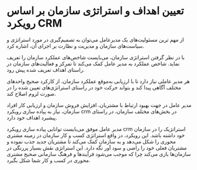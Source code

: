 # تعیین اهداف و استراتژی سازمان بر اساس رویکرد CRM


 از مهم ترین مسئولیت‌های یک مدیرعامل می‌توان به تصمیم‌گیری در مورد استراتژی و سیاست‌های سازمان و مدیریت و نظارت بر اجرای آن، اشاره کرد.
 
 با در نظر گرفتن استراتژی سازمان، می‌بایست شاخص‌های عملکرد سازمان را تعریف نماید. شاخص عملکرد به مدیر عامل کمک می‌کند تا تمرکز و فعالیت‌های سازمان در راستای اهداف تعریف شده پیش رود. 
 
 هر مدیر عاملی نیاز دارد تا با ارزیابی به‌موقع عملکرد سازمان، از کارکرد صحیح واحدهای مختلف آگاهی پیدا کند و بتواند حرکت خود در راستای استراتژی‌های تعیین شده را در صورت لزوم اصلاح کند.
 
 مدیر عامل در جهت بهبود ارتباط با مشتریان‌، افزایش فروش سازمان و ارزیابی کار افراد سازمان، نیاز  به پیاده سازی رویکرد crm  در بخش‌های مختلف سازمان، در راستای پیشبرد اهداف خود دارد.
 
 مدیر عامل موفق می‌بایست توانایی پیاده سازی رویکرد  crm استراتژیک را در سازمان خود داشته باشد. این رویکرد، در واقع استراتژی کسب و کار سازمان در زمینه مشتری محوری را شکل می‌دهد و به سازمان کمک می‌کند تا مشتریان جدید جذب نموده و مشتریان فعلی خود را راضی و سود آور نگه دارد. این استراتژی نقش بسیار پر‌رنگی در سازمان‌ها بازی می‌کند چرا که موجب می‌شود فرآیند‌ها و فرهنگ سازمانی صحیح مشتری محوری در کسب و کار شما شکل بگیرد.
